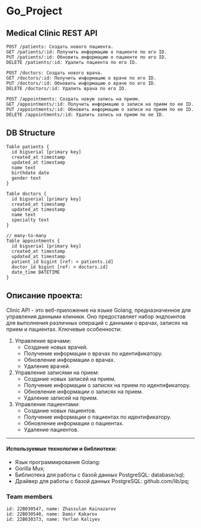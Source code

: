 # Go_Project


## Medical Clinic REST API
```
POST /patients: Создать нового пациента.
GET /patients/:id: Получить информацию о пациенте по его ID.
PUT /patients/:id: Обновить информацию о пациенте по его ID.
DELETE /patients/:id: Удалить пациента по его ID.

POST /doctors: Создать нового врача.
GET /doctors/:id: Получить информацию о враче по его ID.
PUT /doctors/:id: Обновить информацию о враче по его ID.
DELETE /doctors/:id: Удалить врача по его ID.

POST /appointments: Создать новую запись на прием.
GET /appointments/:id: Получить информацию о записи на прием по ее ID.
PUT /appointments/:id: Обновить информацию о записи на прием по ее ID.
DELETE /appointments/:id: Удалить запись на прием по ее ID.
```

## DB Structure
```
Table patients {
  id bigserial [primary key]
  created_at timestamp
  updated_at timestamp
  name text
  birthdate date
  gender text
}

Table doctors {
  id bigserial [primary key]
  created_at timestamp
  updated_at timestamp
  name text
  specialty text
}

// many-to-many
Table appointments {
  id bigserial [primary key]
  created_at timestamp
  updated_at timestamp
  patient_id bigint [ref: > patients.id]
  doctor_id bigint [ref: > doctors.id]
  date_time DATETIME
}
```

## Описание проекта:
Clinic API - это веб-приложение на языке Golang, предназначенное для управления данными клиники. Оно предоставляет набор эндпоинтов для выполнения различных операций с данными о врачах, записях на прием и пациентах.
Ключевые особенности: 
 1. Управление врачами:  
    * Создание новых врачей.  
    * Получение информации о врачах по идентификатору.  
    * Обновление информации о врачах.  
    * Удаление врачей.  
2. Управление записями на прием:  
    * Создание новых записей на прием.  
    * Получение информации о записях на прием по идентификатору.  
    * Обновление информации о записях на прием.  
    * Удаление записей на прием.  
3. Управление пациентами:  
    * Создание новых пациентов.  
    * Получение информации о пациентах по идентификатору.  
    * Обновление информации о пациентах.  
    * Удаление пациентов.  

---

####  Используемые технологии и библиотеки:  
  -  Язык программирования Golang:  
  -  Gorilla Mux;  
  -  Библиотека для работы с базой данных PostgreSQL: database/sql;  
  -  Драйвер для работы с базой данных PostgreSQL: github.com/lib/pq;  


### Team members
```
id: 22B030547, name: Zhassulan Kainazarov
id: 22B030548, name: Damir Kakarov
id: 22B030373, name: Yerlan Kaliyev
```